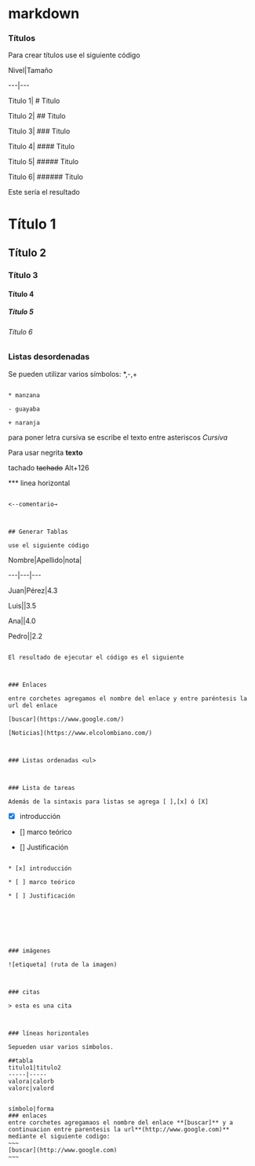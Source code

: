 # markdown
### Títulos

Para crear títulos use el siguiente código



Nivel|Tamaño

---|---

Titulo 1| # Titulo 

Titulo 2| ## Titulo

Titulo 3| ### Titulo

Titulo 4| #### Titulo

Titulo 5| ##### Titulo

Titulo 6| ###### Titulo



Este sería el resultado



# Título 1

## Título 2

### Título 3

#### Título 4

##### Título 5

###### Título 6









<!-- LISTAS DESORDENADAS <u>--->

### Listas desordenadas

Se pueden utilizar varios símbolos: *,-,+

~~~

* manzana

- guayaba

+ naranja

~~~

para poner letra cursiva se escribe el texto entre asteriscos *Cursiva*



Para usar negrita **texto**

tachado ~~tachado~~ Alt+126

*** linea horizontal

~~~ barra

<--comentario→



## Generar Tablas

use el siguiente código

~~~

Nombre|Apellido|nota|

---|---|---

Juan|Pérez|4.3

Luis||3.5

Ana||4.0

Pedro||2.2

~~~

El resultado de ejecutar el código es el siguiente



### Enlaces

entre corchetes agregamos el nombre del enlace y entre paréntesis la url del enlace

[buscar](https://www.google.com/)

[Noticias](https://www.elcolombiano.com/)



### Listas ordenadas <ul>



### Lista de tareas

Además de la sintaxis para listas se agrega [ ],[x] ó [X]

~~~

* [x] introducción

* [] marco teórico

* [] Justificación

~~~~

* [x] introducción

* [ ] marco teórico

* [ ] Justificación







### imágenes 

![etiqueta] (ruta de la imagen)



### citas

> esta es una cita



### líneas horizontales

Sepueden usar varios símbolos.

##tabla
titulo1|titulo2
-----|-----
valora|calorb
valorc|valord


símbolo|forma
### enlaces
entre corchetes agregamaos el nombre del enlace **[buscar]** y a continuacion entre parentesis la url**(http://www.google.com)**
mediante el siguiente codigo:
~~~
[buscar](http://www.google.com)
~~~
